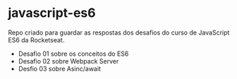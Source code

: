 # javascript-es6
Repo criado para guardar as respostas dos desafios do curso de JavaScript ES6 da Rocketseat. 

* Desafio 01 sobre os conceitos do ES6
* Desafio 02 sobre Webpack Server
* Desfio 03 sobre Asinc/await
